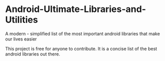 # Android-Ultimate-Libraries-and-Utilities
A modern - simplified list of the most important android libraries that make our lives easier


This project is free for anyone to contribute. It is a concise list of the best android libraries out there.
